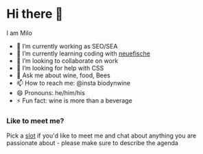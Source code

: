 # Hi there 👋 

I am Milo
- 🔭 I’m currently working as SEO/SEA
- 🌱 I’m currently learning coding with [neuefische](https://github.com/neuefische)
- 👯 I’m looking to collaborate on work 
- 🤔 I’m looking for help with CSS 
- 💬 Ask me about wine, food, Bees 
- 📫 How to reach me: @insta biodynwine
- 😄 Pronouns: he/him/his
- ⚡ Fun fact: wine is more than a beverage

### Like to meet me?
Pick a [slot](https://calendly.com/schmiessek/30min) if you'd like to meet me and chat about anything you are passionate about - please make sure to describe the agenda

